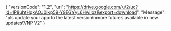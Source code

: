 { "versionCode": "1.2", "url": "https://drive.google.com/u/2/uc?id=1P8uhtHqkAOJ0ikp59-Y9EGYyL6HwiIoz&export=download", "Message": "pls update your app to the latest version\nmore futures available in new updates\VNP V2" }
